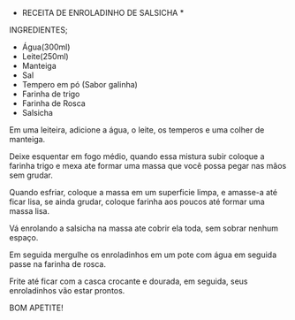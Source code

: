 * RECEITA DE ENROLADINHO DE SALSICHA *

INGREDIENTES;

- Água(300ml)
- Leite(250ml)
- Manteiga
- Sal
- Tempero em pó (Sabor galinha)
- Farinha de trigo
- Farinha de Rosca
- Salsicha

 Em uma leiteira, adicione a água, o leite, os temperos e uma colher de manteiga.

 Deixe esquentar em fogo médio, quando essa mistura subir coloque a farinha trigo e mexa ate formar uma massa que você possa pegar nas mãos sem grudar.

 Quando esfriar, coloque a massa em um superficie limpa, e amasse-a até ficar lisa, se ainda grudar, coloque farinha aos poucos até formar uma massa lisa.

Vá enrolando a salsicha na massa ate cobrir ela toda, sem sobrar nenhum espaço.

Em seguida mergulhe os enroladinhos em um pote com água em seguida passe na farinha de rosca.

Frite até ficar com a casca crocante e dourada, em seguida, seus enroladinhos vão estar prontos.

BOM APETITE!
